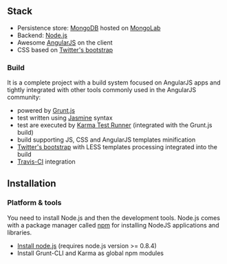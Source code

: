 ## Stack

* Persistence store: [MongoDB](http://www.mongodb.org/) hosted on [MongoLab](https://mongolab.com/)
* Backend: [Node.js](http://nodejs.org/)
* Awesome [AngularJS](http://www.angularjs.org/) on the client
* CSS based on [Twitter's bootstrap](http://getbootstrap.com/)

### Build

It is a complete project with a build system focused on AngularJS apps and tightly integrated with other tools commonly used in the AngularJS community:
* powered by [Grunt.js](http://gruntjs.com/)
* test written using [Jasmine](http://jasmine.github.io/) syntax
* test are executed by [Karma Test Runner](http://karma-runner.github.io/0.8/index.html) (integrated with the Grunt.js build)
* build supporting JS, CSS and AngularJS templates minification
* [Twitter's bootstrap](http://getbootstrap.com/) with LESS templates processing integrated into the build
* [Travis-CI](https://travis-ci.org/) integration

## Installation

### Platform & tools
You need to install Node.js and then the development tools. Node.js comes with a package manager called [npm](http://npmjs.org) for installing NodeJS applications and libraries.
* [Install node.js](http://nodejs.org/download/) (requires node.js version >= 0.8.4)
* Install Grunt-CLI and Karma as global npm modules
